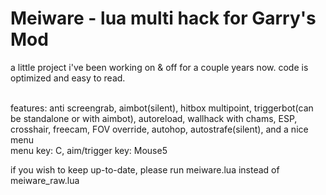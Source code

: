 # Meiware - lua multi hack for Garry's Mod
a little project i've been working on & off for a couple years now. code is optimized and easy to read.<br/><br/>

features: anti screengrab, aimbot(silent), hitbox multipoint, triggerbot(can be standalone or with aimbot), autoreload, wallhack with chams, ESP, crosshair, freecam, FOV override, autohop, autostrafe(silent), and a nice menu<br/>
menu key: C, aim/trigger key: Mouse5<br/>

if you wish to keep up-to-date, please run meiware.lua instead of meiware_raw.lua

